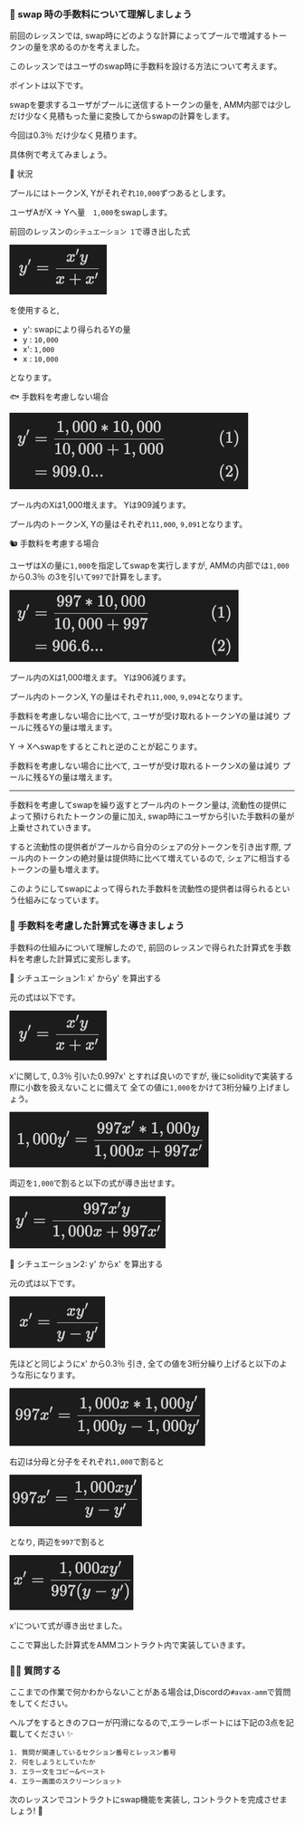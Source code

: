 ### 🐣 swap 時の手数料について理解しましょう

前回のレッスンでは, swap時にどのような計算によってプールで増減するトークンの量を求めるのかを考えました。

このレッスンではユーザのswap時に手数料を設ける方法について考えます。

ポイントは以下です。

swapを要求するユーザがプールに送信するトークンの量を, AMM内部では少しだけ少なく見積もった量に変換してからswapの計算をします。

今回は0.3％ だけ少なく見積ります。

具体例で考えてみましょう。

🦴 状況

プールにはトークンX, Yがそれぞれ`10,000`ずつあるとします。

ユーザAがX -> Yへ量　`1,000`をswapします。

前回のレッスンの`シチュエーション 1`で導き出した式

![](/public/images/AVAX-amm/section-2/2_2_1.png)

を使用すると,

- y': swapにより得られるYの量
- y : `10,000`
- x': `1,000`
- x : `10,000`

となります。

🐟 手数料を考慮しない場合

![](/public/images/AVAX-amm/section-2/2_2_2.png)

プール内のXは1,000増えます。
Yは909減ります。

プール内のトークンX, Yの量はそれぞれ`11,000`, `9,091`となります。

🐿️ 手数料を考慮する場合

ユーザはXの量に`1,000`を指定してswapを実行しますが,
AMMの内部では`1,000`から0.3％ の3を引いて`997`で計算をします。

![](/public/images/AVAX-amm/section-2/2_2_3.png)

プール内のXは1,000増えます。
Yは906減ります。

プール内のトークンX, Yの量はそれぞれ`11,000`, `9,094`となります。

手数料を考慮しない場合に比べて,
ユーザが受け取れるトークンYの量は減り
プールに残るYの量は増えます。

Y -> Xへswapをするとこれと逆のことが起こります。

手数料を考慮しない場合に比べて,
ユーザが受け取れるトークンXの量は減り
プールに残るYの量は増えます。

---

手数料を考慮してswapを繰り返すとプール内のトークン量は,
流動性の提供によって預けられたトークンの量に加え, swap時にユーザから引いた手数料の量が上乗せされていきます。

すると流動性の提供者がプールから自分のシェアの分トークンを引き出す際, プール内のトークンの絶対量は提供時に比べて増えているので,
シェアに相当するトークンの量も増えます。

このようにしてswapによって得られた手数料を流動性の提供者は得られるという仕組みになっています。

### 🐔 手数料を考慮した計算式を導きましょう

手数料の仕組みについて理解したので, 前回のレッスンで得られた計算式を手数料を考慮した計算式に変形します。

🦕 シチュエーション1: x' からy' を算出する

元の式は以下です。

![](/public/images/AVAX-amm/section-2/2_2_1.png)

x'に関して, 0.3％ 引いた0.997x' とすれば良いのですが,
後にsolidityで実装する際に小数を扱えないことに備えて
全ての値に`1,000`をかけて3桁分繰り上げましょう。

![](/public/images/AVAX-amm/section-2/2_2_4.png)

両辺を`1,000`で割ると以下の式が導き出せます。

![](/public/images/AVAX-amm/section-2/2_2_5.png)

🐬 シチュエーション2: y' からx' を算出する

元の式は以下です。

![](/public/images/AVAX-amm/section-2/2_2_6.png)

先ほどと同じようにx' から0.3％ 引き, 全ての値を3桁分繰り上げると以下のような形になります。

![](/public/images/AVAX-amm/section-2/2_2_7.png)

右辺は分母と分子をそれぞれ`1,000`で割ると

![](/public/images/AVAX-amm/section-2/2_2_8.png)

となり, 両辺を`997`で割ると

![](/public/images/AVAX-amm/section-2/2_2_9.png)

x'について式が導き出せました。

ここで算出した計算式をAMMコントラクト内で実装していきます。

### 🙋‍♂️ 質問する

ここまでの作業で何かわからないことがある場合は,Discordの`#avax-amm`で質問をしてください。

ヘルプをするときのフローが円滑になるので,エラーレポートには下記の3点を記載してください ✨

```
1. 質問が関連しているセクション番号とレッスン番号
2. 何をしようとしていたか
3. エラー文をコピー&ペースト
4. エラー画面のスクリーンショット
```

次のレッスンでコントラクトにswap機能を実装し, コントラクトを完成させましょう! 🎉
